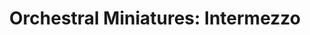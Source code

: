 ---
title: "Orchestral Miniatures: Intermezzo"
tags: "orchestral"
sectionSortOrder: 6
shortDesc: "A soft and richly-Romantic Mahlerian slow movement for orchestra"
forces: "2.1+CA.2.2+cbn / 4.2.3 / timp / harp / strings min 12.10.8.6.4"
length: "3 mins"
workNumber: "P0047"
compositionYear: "2023"
pdf: "Intermezzo"
hireBuy: yes
recording: ""
audioIndex: 47
projectColour: 347AB5
layout: workDetail
permalink: false
---